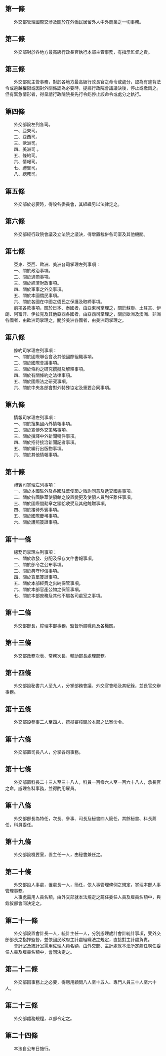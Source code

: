 第一條 
-------
　　外交部管理國際交涉及關於在外僑民居留外人中外商業之一切事務。  


第二條 
-------
　　外交部對於各地方最高級行政長官執行本部主管事務，有指示監督之責。  


第三條 
-------
　　外交部就主管事務，對於各地方最高級行政長官之命令或處分，認為有違背法令或逾越權限或因對外關係認為必要時，提經行政院會議議決後，停止或撤銷之。但有緊急情形者，得呈請行政院院長先行令飭停止該命令或處分之執行。  


第四條 
-------
　　外交部設左列各司。  
　　一、亞東司。  
　　二、亞西司。  
　　三、歐洲司。  
　　四、美洲司 。  
　　五、條約司。  
　　六、情報司。  
　　七、禮賓司。  
　　八、總務司。  


第五條 
-------
　　外交部於必要時，得設各委員會，其組織另以法律定之。  


第六條 
-------
　　外交部經行政院會議及立法院之議決，得增置裁併各司室及其他機關。  


第七條 
-------
　　亞東、亞西、歐洲、美洲各司掌理左列事項：  
　　一、關於政治事項。  
　　二、關於通商事項。  
　　三、關於經濟財政事項。  
　　四、關於軍事之外交事項。  
　　五、關於本國僑民事項。  
　　六、關於各國在中國之僑民之保護及取締事項。  
　　前項各款事項，關於日本、泰國者，由亞東司掌理之，關於蘇聯、土耳其、伊朗、阿富汗、伊拉克及其他亞西各國者，由亞西司掌理之，關於歐洲及澳洲、非洲各國者，由歐洲司掌理之，關於美洲各國者，由美洲司掌理之。  


第八條 
-------
　　條約司掌理左列事項：  
　　一、關於國際聯合會及其他國際組織事項。  
　　二、關於國際會議事項。  
　　三、關於條約之研究撰擬及解釋事項。  
　　四、關於有關條約之法律事項。  
　　五、關於國際法之研究事項。  
　　六、關於中央各部會對外特殊協定及重要合同事項。  


第九條 
-------
　　情報司掌理左列事項：  
　　一、關於搜集國內外情報事項。  
　　二、關於宣傳外交策略事項。  
　　三、關於撰譯中外新聞稿件事項。  
　　四、關於招待接洽新聞記者事項。  
　　五、關於編行出版物事項。  
　　六、關於其他情報事項。  


第十條 
-------
　　禮賓司掌理左列事項：  
　　一、關於本國駐外及各國駐華使節之徵詢同意及遞交國書事項。  
　　二、關於各國駐華使領館之設置變更及使領人員到任離任事項。  
　　三、關於國際間勳章之頒給收受及其他餽贈事項。  
　　四、關於接待外賓事項。  
　　五、關於國際慶弔事項。  
　　六、關於護照簽證事項。  


第十一條 
---------
　　總務司掌理左列事項：  
　　一、關於收發、分配及保存文件書報事項。  
　　二、關於部令之公布事項。  
　　三、關於典守印信事項。  
　　四、關於貨單簽證事項。  
　　五、關於本部經費之出納保管事項。  
　　六、關於本部官產公物之保管事項。  
　　七、關於本部庶務及其他不屬各司處室之事項。  


第十二條 
---------
　　外交部部長，綜理本部事務，監督所屬職員及各機關。  


第十三條 
---------
　　外交部政務次表、常務次長，輔助部長處理部務。  


第十四條 
---------
　　外交部設秘書六人至九人，分掌部務會議、外交官會晤及其紀錄，並長官交辦事務。  


第十五條 
---------
　　外交部設參事二人至四人，撰擬審核關於本部之法案命令。  


第十六條 
---------
　　外交部置司長八人，分掌各司事務。  


第十七條 
---------
　　外交部置科長二十三人至三十八人，科員一百零六人至一百六十八人，承長官之命，辦理各科事務，並得酌用雇員。  


第十八條 
---------
　　外交部部長為特任，次長、參事、司長及秘書四人簡任，其餘秘書、科長薦任，科員委任。  


第十九條 
---------
　　外交部設機要室，置主任一人，由秘書兼任之。  


第二十條 
---------
　　外交部設人事處，置處長一人，簡任，依人事管理條例之規定，掌理本部人事管理事務。  
　　人事處需用人員名額，由外交部就本法規定之薦任委任人員及雇員名額中，與銓敘部會同決定之。  


第二十一條 
-----------
　　外交部設置會計長一人，統計主任一人，分別辦理歲計會計統計事項，受外交部部長之指揮監督，並依國民政府主計處組織法之規定，直接對主計處負責。  
　　會計室及統計室需用佐理人員名額，由外交部、主計處就本法所定薦任聘任委任人員及雇員名額中，會同決定之。  


第二十二條 
-----------
　　外交部因事務上之必要，得聘用顧問八人至十五人、專門人員三十人至六十人。  


第二十三條 
-----------
　　外交部處務規程，以部令定之。  


第二十四條 
-----------
　　本法自公布日施行。